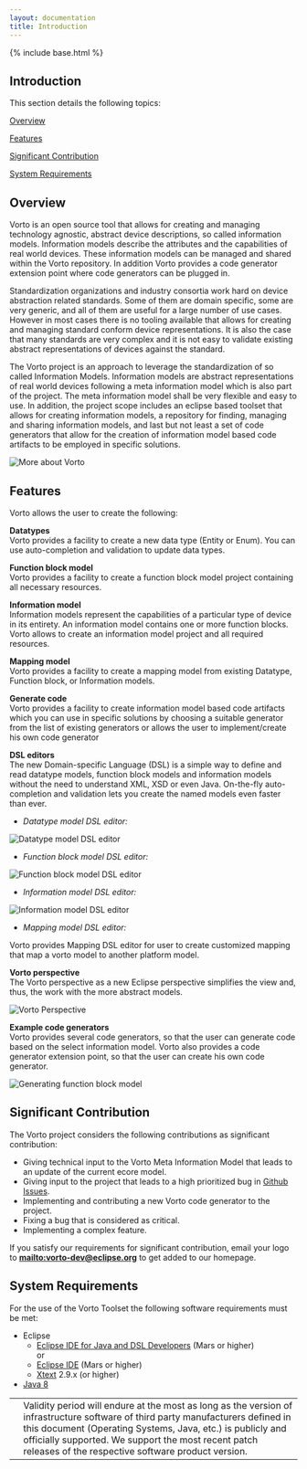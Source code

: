 ```yaml
---
layout: documentation
title: Introduction
---
```


{% include base.html %}

## Introduction

This section details the following topics:

[Overview](#overview)

[Features](#features)

[Significant Contribution](#significant-contribution)

[System Requirements](#system-requirements)

## Overview

Vorto is an open source tool that allows for creating and managing technology agnostic, abstract device descriptions, so called information models. Information models describe the attributes and the capabilities of real world devices. These information models can be managed and shared within the Vorto repository. In addition Vorto provides a code generator extension point where code generators can be plugged in.

Standardization organizations and industry consortia work hard on device abstraction related standards. Some of them are domain specific, some are very generic, and all of them are useful for a large number of use cases. However in most cases there is no tooling available that allows for creating and managing standard conform device representations. It is also the case that many standards are very complex and it is not easy to validate existing abstract representations of devices against the standard.

The Vorto project is an approach to leverage the standardization of so called Information Models. Information models are abstract representations of real world devices following a meta information model which is also part of the project. The meta information model shall be very flexible and easy to use. In addition, the project scope includes an eclipse based toolset that allows for creating information models, a repository for finding, managing and sharing information models, and last but not least a set of code generators that allow for the creation of information model based code artifacts to be employed in specific solutions.

![More about Vorto]({{base}}/img/documentation/vorto_eclipse_overview_L.png)


## Features

Vorto allows the user to create the following:

**Datatypes**  
Vorto provides a facility to create a new data type (Entity or Enum). You can use auto-completion and validation to update data types.

**Function block model**  
Vorto provides a facility to create a function block model project containing all necessary resources.

**Information model**  
Information models represent the capabilities of a particular type of device in its entirety. An information model contains one or more function blocks. Vorto allows to create an information model project and all required resources.

**Mapping model**  
Vorto provides a facility to create a mapping model from existing Datatype, Function block, or Information models.

**Generate code**  
Vorto provides a facility to create information model based code artifacts which you can use in specific solutions by choosing a suitable generator from the list of existing generators or allows the user to implement/create his own code generator

**DSL editors**  
The new Domain-specific Language (DSL) is a simple way to define and read datatype models, function block models and information models without the need to understand XML, XSD or even Java. On-the-fly auto-completion and validation lets you create the named models even faster than ever.

* _Datatype model DSL editor:_

![Datatype model DSL editor]({{base}}/img/documentation/m2m_tc_datatype_model_dsl_editor.png)

* _Function block model DSL editor:_

![Function block model DSL editor]({{base}}/img/documentation/m2m_tc_function_block_model_dsl_editor.png)

* _Information model DSL editor:_

![Information model DSL editor]({{base}}/img/documentation/m2m_tc_information_model_dsl_editor.png)

* _Mapping model DSL editor:_

Vorto provides Mapping DSL editor for user to create customized mapping that map a vorto model to another platform model.

**Vorto perspective**  
The Vorto perspective as a new Eclipse perspective simplifies the view and, thus, the work with the more abstract models.

![Vorto Perspective]({{base}}/img/documentation/m2m_tc_vorto_perspective.png)


**Example code generators**  
Vorto provides several code generators, so that the user can generate code based on the select information model. Vorto also provides a code generator extension point, so that the user can create his own code generator.

![Generating function block model]({{base}}/img/documentation/m2m_vorto_code_generator_menu.png)

## Significant Contribution

The Vorto project considers the following contributions as significant contribution:

- Giving technical input to the Vorto Meta Information Model that leads to an update of the current ecore model.
- Giving input to the project that leads to a high prioritized bug in [Github Issues](https://github.com/eclipse/vorto/issues).
- Implementing and contributing a new Vorto code generator to the project.
- Fixing a bug that is considered as critical.
- Implementing a complex feature.

 If you satisfy our requirements for significant contribution, email your logo to <strong><mailto:vorto-dev@eclipse.org></strong> to get added to our homepage.

## System Requirements

For the use of the Vorto Toolset the following software requirements must be met:

- Eclipse
  - [Eclipse IDE for Java and DSL Developers](http://www.eclipse.org/downloads/packages/eclipse-ide-java-and-dsl-developers/mars2) (Mars or higher)  
    or
  - [Eclipse IDE](http://www.eclipse.org/downloads/packages/release/Mars/2) (Mars or higher)
  - [Xtext](http://download.eclipse.org/modeling/tmf/xtext/updates/composite/releases/) 2.9.x (or higher)
- [Java 8](http://www.oracle.com/technetwork/java/javase/downloads/)

<table class="table table-bordered">
<tbody>
  <tr>
    <td><i class="fa fa-info-circle info-note"></td>
    <td>Validity period will endure at the most as long as the version of infrastructure software of third party manufacturers defined in this document (Operating Systems, Java, etc.) is publicly and officially supported. We support the most recent patch releases of the respective software product version.</td>
  </tr>
 </tbody>
</table>
